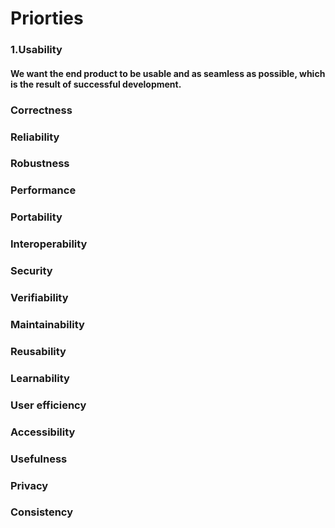 # Priorties
### 1.Usability	
#### We want the end product to be usable and as seamless as possible, which is the result of successful development.
### Correctness	
### Reliability	
### Robustness	
### Performance	
### Portability	
### Interoperability	
### Security
### Verifiability	
### Maintainability
### Reusability	
### Learnability
### User efficiency
### Accessibility
### Usefulness	
### Privacy	
### Consistency
